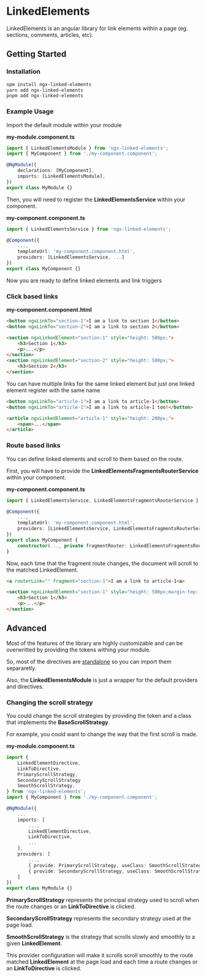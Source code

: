 # LinkedElements

LinkedElements is an angular library for link elements within a page (eg. sections, comments, articles, etc).

## Getting Started

### Installation
```bash
npm install ngx-linked-elements
yarn add ngx-linked-elements
pnpm add ngx-linked-elements
```

### Example Usage

Import the default module within your module

**my-module.component.ts**
```ts
import { LinkedElementsModule } from 'ngx-linked-elements';
import { MyComponent } from './my-component.component';

@NgModule({
    declarations: [MyComponent],
    imports: [LinkedElementsModule],
})
export class MyModule {}
```

Then, you will need to register the **LinkedElementsService** within your component.

**my-component.component.ts**
```ts
import { LinkedElementsService } from 'ngx-linked-elements';

@Component({
    ...,
    templateUrl: 'my-component.component.html',
    providers: [LinkedElementsService, ...]
})
export class MyComponent {}
```

Now you are ready to define linked elements and link triggers

### Click based links

**my-component.component.html**
```html
<button ngxLinkTo="section-1">I am a link to section 1</button>
<button ngxLinkTo="section-2">I am a link to section 2</button>

<section ngxLinkedElement="section-1" style="height: 500px;">
    <h3>Section 1</h3>
    <p>...</p>
</section>
<section ngxLinkedElement="section-2" style="height: 500px;">
    <h3>Section 2</h3>
</section>
```

You can have multiple links for the same linked element but just one linked element register with the same name
```html
<button ngxLinkTo="article-1">I am a link to article-1</button>
<button ngxLinkTo="article-1">I am a link to article-1 too!</button>

<article ngxLinkedElement="article-1" style="height: 200px;">
    <span>...</span>
</article>
```

### Route based links

You can define linked elements and scroll to them based on the route.

First, you will have to provide the **LinkedElementsFragmentsRouterService** within your component.

**my-component.component.ts**
```ts
import { LinkedElementsService, LinkedElementsFragmentsRouterService } from 'ngx-linked-elements';

@Component({
    ...,
    templateUrl: 'my-component.component.html',
    providers: [LinkedElementsService, LinkedElementsFragmentsRouterService]
})
export class MyComponent {
    constructor(..., private fragmentRouter: LinkedElementsFragmentsRouterService) {}
}
```

Now, each time that the fragment route changes, the document will scroll to the matched LinkedElement.

```html
<a routerLink="" fragment="section-1">I am a link to article-1<a>

<section ngxLinkedElement="section-1" style="height: 500px;margin-top: 100vh;">
    <h3>Section 1</h3>
    <p>...</p>
</section>
```


## Advanced

Most of the features of the library are highly customizable and can be overwritted by providing the tokens withing your module.

So, most of the directives are [standalone](https://angular.io/guide/standalone-components) so you can import them separaretly.

Also, the **LinkedElementsModule** is just a wrapper for the default providers and directives.

### Changing the scroll strategy

You could change the scroll strategies by providing the token and a class that implements the **BaseScrollStrategy**.

For example, you could want to change the way that the first scroll is made.

**my-module.component.ts**
```ts
import { 
    LinkedElementDirective, 
    LinkToDirective,
    PrimaryScrollStrategy,
    SecondaryScrollStrategy
    SmoothScrollStrategy,
} from 'ngx-linked-elements';
import { MyComponent } from './my-component.component';

@NgModule({
    ...
    imports: [
        ...,
        LinkedElementDirective, 
        LinkToDirective,
        ...
    ],
    providers: [
        ...,
        { provide: PrimaryScrollStrategy, useClass: SmoothScrollStrategy },
        { provide: SecondaryScrollStrategy, useClass: SmoothScrollStrategy }
    ]
})
export class MyModule {}
```

**PrimaryScrollStrategy** represents the principal strategy used to scroll when the route changes or an **LinkToDirective** is clicked.

**SecondaryScrollStrategy** represents the secondary strategy used at the page load.

**SmoothScrollStrategy** is the strategy that scrolls slowly and smoothly to a given **LinkedElement**.

This provider configuration will make it scrolls scroll smoothly to the route matched **LinkedElement** at the page load and each time a route changes or an **LinkToDirective** is clicked.